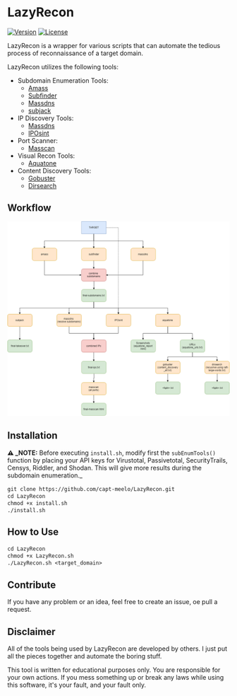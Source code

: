 # LazyRecon
[![Version](https://img.shields.io/badge/Version-v1.0-green.svg)]()
[![License](https://img.shields.io/badge/License-MIT-red.svg)](https://github.com/capt-meelo/LazyRecon/blob/master/LICENSE)

LazyRecon is a wrapper for various scripts that can automate the tedious process of reconnaissance of a target domain. 

LazyRecon utilizes the following tools:
- Subdomain Enumeration Tools:
  - [Amass](https://github.com/OWASP/Amass)
  - [Subfinder](https://github.com/subfinder/subfinder)
  - [Massdns](https://github.com/blechschmidt/massdns)
  - [subjack](https://github.com/haccer/subjack)
- IP Discovery Tools:
  - [Massdns](https://github.com/blechschmidt/massdns)
  - [IPOsint](https://github.com/j3ssie/IPOsint)
- Port Scanner:
  - [Masscan](https://github.com/robertdavidgraham/masscan)
- Visual Recon Tools:
  - [Aquatone](https://github.com/michenriksen/aquatone)
- Content Discovery Tools:
  - [Gobuster](https://github.com/OJ/gobuster)
  - [Dirsearch](https://github.com/maurosoria/dirsearch)

## Workflow
![Flow](LazyRecon.png)


## Installation
**:warning: _NOTE:** Before executing `install.sh`, modify first the `subEnumTools()` function by placing your API keys for Virustotal, Passivetotal, SecurityTrails, Censys, Riddler, and Shodan. This will give more results during the subdomain enumeration._
```
git clone https://github.com/capt-meelo/LazyRecon.git
cd LazyRecon
chmod +x install.sh
./install.sh
```

## How to Use
```
cd LazyRecon
chmod +x LazyRecon.sh
./LazyRecon.sh <target_domain>
```

## Contribute

If you have any problem or an idea, feel free to create an issue, oe pull a request.


## Disclaimer
All of the tools being used by LazyRecon are developed by others. I just put all the pieces together and automate the boring stuff.

This tool is written for educational purposes only. You are responsible for your own actions. If you mess something up or break any laws while using this software, it's your fault, and your fault only.
